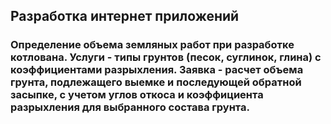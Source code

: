 ## Разработка интернет приложений
### Определение объема земляных работ при разработке котлована. Услуги - типы грунтов (песок, суглинок, глина) с коэффициентами разрыхления. Заявка - расчет объема грунта, подлежащего выемке и последующей обратной засыпке, с учетом углов откоса и коэффициента разрыхления для выбранного состава грунта.